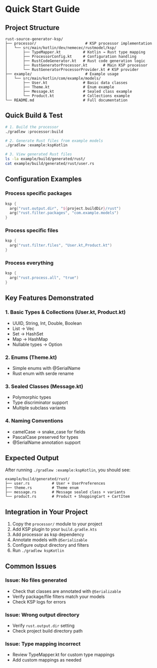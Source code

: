 # Quick Start Guide

## Project Structure

```
rust-source-generator-ksp/
├── processor/                      # KSP processor implementation
│   └── src/main/kotlin/dev/nemecec/rustmodel/ksp/
│       ├── TypeMapper.kt          # Kotlin → Rust type mapping
│       ├── ProcessorConfig.kt     # Configuration handling
│       ├── RustCodeGenerator.kt   # Rust code generation logic
│       ├── RustGeneratorProcessor.kt       # Main KSP processor
│       └── RustGeneratorProcessorProvider.kt # KSP provider
├── example/                        # Example usage
│   └── src/main/kotlin/com/example/models/
│       ├── User.kt                # Basic data classes
│       ├── Theme.kt               # Enum example
│       ├── Message.kt             # Sealed class example
│       └── Product.kt             # Collections example
└── README.md                      # Full documentation

```

## Quick Build & Test

```bash
# 1. Build the processor
./gradlew :processor:build

# 2. Generate Rust files from example models
./gradlew :example:kspKotlin

# 3. View generated Rust files
ls -la example/build/generated/rust/
cat example/build/generated/rust/user.rs
```

## Configuration Examples

### Process specific packages

```kotlin
ksp {
  arg("rust.output.dir", "${project.buildDir}/rust")
  arg("rust.filter.packages", "com.example.models")
}
```

### Process specific files

```kotlin
ksp {
  arg("rust.filter.files", "User.kt,Product.kt")
}
```

### Process everything

```kotlin
ksp {
  arg("rust.process.all", "true")
}
```

## Key Features Demonstrated

### 1. Basic Types & Collections (User.kt, Product.kt)

- UUID, String, Int, Double, Boolean
- List → Vec
- Set → HashSet
- Map → HashMap
- Nullable types → Option

### 2. Enums (Theme.kt)

- Simple enums with @SerialName
- Rust enum with serde rename

### 3. Sealed Classes (Message.kt)

- Polymorphic types
- Type discriminator support
- Multiple subclass variants

### 4. Naming Conventions

- camelCase → snake_case for fields
- PascalCase preserved for types
- @SerialName annotation support

## Expected Output

After running `./gradlew :example:kspKotlin`, you should see:

```
example/build/generated/rust/
├── user.rs          # User + UserPreferences
├── theme.rs         # Theme enum
├── message.rs       # Message sealed class + variants
└── product.rs       # Product + ShoppingCart + CartItem
```

## Integration in Your Project

1. Copy the `processor/` module to your project
2. Add KSP plugin to your `build.gradle.kts`
3. Add processor as ksp dependency
4. Annotate models with `@Serializable`
5. Configure output directory and filters
6. Run `./gradlew kspKotlin`

## Common Issues

### Issue: No files generated

- Check that classes are annotated with `@Serializable`
- Verify package/file filters match your models
- Check KSP logs for errors

### Issue: Wrong output directory

- Verify `rust.output.dir` setting
- Check project build directory path

### Issue: Type mapping incorrect

- Review TypeMapper.kt for custom type mappings
- Add custom mappings as needed